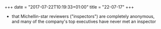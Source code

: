 +++
date = "2017-07-22T10:19:33+01:00"
title = "22-07-17"
+++

* that Michellin-star reviewers ("inspectors") are completely anonymous, and many of the company's top executives have never met an inspector
